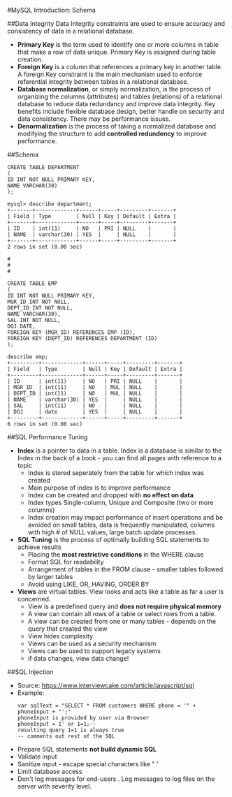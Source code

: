 #MySQL Introduction: Schema


##Data Integrity 
Data Integrity constraints are used to ensure accuracy and consistency of data in a relational
database.

* **Primary Key** is the term used to identify one or more columns in table that make a row of data unique. Primary Key is assigned during table creation.
* **Foreign Key** is a column that references a primary key in another table. A foreign Key constraint is the main mechanism used to enforce referential integrity  between tables in a relational database.
* **Database normalization**, or simply normalization, is the process of organizing the columns (attributes) and tables (relations) of a relational database to reduce data redundancy and improve data integrity. Key benefits include flexible database design, better handle on security and data consistency. There may be performance issues.
* **Denormalization** is the process of taking a normalized database and modifying the structure to add **controlled redundency** to improve performance.


##Schema
```
CREATE TABLE DEPARTMENT 
(
ID INT NOT NULL PRIMARY KEY, 
NAME VARCHAR(30)   
); 

mysql> describe department;
+-------+-------------+------+-----+---------+-------+
| Field | Type        | Null | Key | Default | Extra |
+-------+-------------+------+-----+---------+-------+
| ID    | int(11)     | NO   | PRI | NULL    |       |
| NAME  | varchar(30) | YES  |     | NULL    |       |
+-------+-------------+------+-----+---------+-------+
2 rows in set (0.00 sec)

#
#
#

CREATE TABLE EMP
(
ID INT NOT NULL PRIMARY KEY, 
MGR_ID INT NOT NULL,
DEPT_ID INT NOT NULL, 
NAME VARCHAR(30), 
SAL INT NOT NULL, 
DOJ DATE, 
FOREIGN KEY (MGR_ID) REFERENCES EMP (ID), 
FOREIGN KEY (DEPT_ID) REFERENCES DEPARTMENT (ID)
); 

describe emp;
+---------+-------------+------+-----+---------+-------+
| Field   | Type        | Null | Key | Default | Extra |
+---------+-------------+------+-----+---------+-------+
| ID      | int(11)     | NO   | PRI | NULL    |       |
| MGR_ID  | int(11)     | NO   | MUL | NULL    |       |
| DEPT_ID | int(11)     | NO   | MUL | NULL    |       |
| NAME    | varchar(30) | YES  |     | NULL    |       |
| SAL     | int(11)     | NO   |     | NULL    |       |
| DOJ     | date        | YES  |     | NULL    |       |
+---------+-------------+------+-----+---------+-------+
6 rows in set (0.00 sec)
```



##SQL Performance Tuning
* **Index** is a pointer to data in a table. Index is a database is similar to the Index in the back of a book - you can find all pages with reference to a topic
   * Index is stored seperately from the table for which index was created
   * Main purpose of index is to improve performance
   * Index can be created and dropped with **no effect on data**
   * Index types Single-column, Unique and Composite (two or more columns)
   * Index creation may impact performance of insert operations and be avoided on small tables, data is frequently manipulated, columns with high # of NULL values, large batch update processes. 
* **SQL Tuning** is the process of optimally building SQL statements to achieve results
	* Placing the **most restrictive conditions** in the WHERE clause
	* Format SQL for readability
	* Arrangement of tables in the FROM clause - smaller tables followed by larger tables
	* Avoid using LIKE, OR, HAVING, ORDER BY
* **Views** are virtual tables. View looks and acts like a table as far a user is concerned.
    * View is a predefined query and **does not require physical memory**
    * A view can contain all rows of a table or select rows from a table. 
    * A view can be created from one or many tables - depends on the query that created the view
    * View hides complexity
    * Views can be used as a security mechanism
    * Views can be used to support legacy systems
    * if data changes, view data change!


##SQL Injection  
* Source: https://www.interviewcake.com/article/javascript/sql
* Example:  
  ``` 
  var sqlText = "SELECT * FROM customers WHERE phone = '" + phoneInput + "';"   
  phoneInput is provided by user via Browser   
  phoneInput = 1' or 1=1;--   
  resulting query 1=1 is always true    
  -- comments out rest of the SQL   
  ```
* Prepare SQL statements **not build dynamic SQL**
* Validate input
* Sanitize input - escape special characters like " '
* Limit database access
* Don't log messages for end-users . Log messages to log files on the server with severity level.


